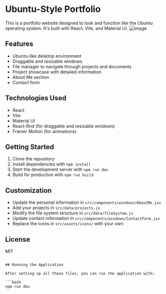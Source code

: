 # Ubuntu-Style Portfolio

This is a portfolio website designed to look and function like the Ubuntu operating system. It's built with React, Vite, and Material UI.
![image](https://github.com/user-attachments/assets/cd209aaa-3de4-4798-a7a1-d28597e7b78c)

## Features

- Ubuntu-like desktop environment
- Draggable and resizable windows
- File manager to navigate through projects and documents
- Project showcase with detailed information
- About Me section
- Contact form

## Technologies Used

- React
- Vite
- Material UI
- React-Rnd (for draggable and resizable windows)
- Framer Motion (for animations)

## Getting Started

1. Clone the repository
2. Install dependencies with `npm install`
3. Start the development server with `npm run dev`
4. Build for production with `npm run build`

## Customization

- Update the personal information in `src/components/windows/AboutMe.jsx`
- Add your projects in `src/data/projects.js`
- Modify the file system structure in `src/data/fileSystem.js`
- Update contact information in `src/components/windows/ContactForm.jsx`
- Replace the icons in `src/assets/icons/` with your own

## License

MIT

````

## Running the Application

After setting up all these files, you can run the application with:

```bash
npm run dev
````
